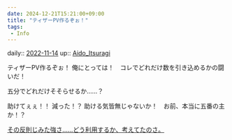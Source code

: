 ```yaml
---
date: 2024-12-21T15:21:00+09:00
title: "ティザーPV作るぞぉ！"
tags:
 - Info
---
```


daily:: [2022-11-14](Daily_Note/2022-11-14.md)
up:: [Aido_Itsuragi](Bar/Novel/Nacaria/Aido_Itsuragi.md)

ティザーPV作るぞぉ！
俺にとっては！　コレでどれだけ数を引き込めるかの闘いだ！

五分でどれだけそそらせるか……？

助けてぇぇ！！
減った！？
助ける気皆無じゃないか！　お前、本当に五番の主か！？

[その反則じみた強さ……どう利用するか、考えてたのさ。](その反則じみた強さ……どう利用するか、考えてたのさ。.md)